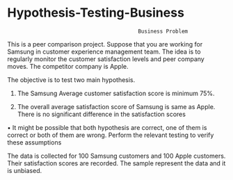 # Hypothesis-Testing-Business

                                              Business Problem 
 
This is a peer comparison project. Suppose that you are working for Samsung in customer experience management team. 
The idea is to regularly monitor the customer satisfaction levels and peer company moves. The competitor company is Apple. 

The objective is to test two main hypothesis. 
 
1. The Samsung Average customer satisfaction score is minimum 75%. 

2. The overall average satisfaction score of Samsung is same as Apple. There is no significant difference in the satisfaction scores 
 
• It might be possible that both hypothesis are correct, one of them is correct or both of them are wrong. 
Perform the relevant testing to verify these assumptions 
 
The data is collected for 100 Samsung customers and 100 Apple customers. Their satisfaction scores are recorded. 
The sample represent the data and it is unbiased. 

